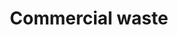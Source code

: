 ---
title: Commercial waste
longTitle: 'Commercial waste'
tags:
- gccommon
usedFor:
- "[[Industrial waste]]"
---